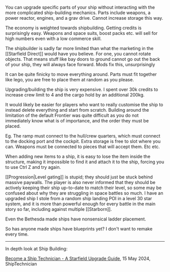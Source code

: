 You can upgrade specific parts of your ship without interacting with the more complicated ship-building mechanics. Parts include weapons, a power reactor, engines, and a grav drive. Cannot increase storage this way.

The economy is weighted towards shipbuilding. Getting credits is surprisingly easy. Weapons and space suits, boost packs etc. will sell for high numbers even with a low commerce skill.

The shipbuilder is sadly far more limited than what the marketing in the [[Starfield Direct]] would have you believe. For one, you cannot rotate objects. That means stuff like bay doors to ground cannot go out the back of your ship, they will always face forward.
	Mods fix this, unsurprisingly

It can be quite finicky to move everything around. Parts must fit together like lego, you are free to place them at random as you please. 

Upgrading/building the ship is very expensive. I spent over 30k credits to increase crew limit to 4 and the cargo hold by an additional 200kg.

It would likely be easier for players who want to really customise the ship to instead delete everything and start from scratch. Building around the limitation of the default Frontier was quite difficult as you do not immediately know what is of importance, and the order they must be placed.

Eg. The ramp must connect to the hull/crew quarters, which must connect to the docking port and the cockpit. Extra storage is free to slot where you can. Weapons must be connected to pieces that will accept them. Etc etc.

When adding new items to a ship, it is easy to lose the item inside the structure, making it impossible to find it and attach it to the ship, forcing you to use Ctrl Z and try again.

[[Progression|Level gating]] is stupid; they should just be stuck behind massive paywalls. The player is also never informed that they should be actively keeping their ship up-to-date to match their level, so some may be confused about why they are struggling in space battles so much. 
I have an upgraded ship I stole from a random ship landing POI in a level 30 star system, and it is more than powerful enough for every battle in the main story so far, including against multiple [[Starborn]].

Even the Bethesda made ships have nonsensical ladder placement.

So has anyone made ships have blueprints yet? I don't want to remake every time.

---
In depth look at Ship Building:

[Become a Ship Technician - A Starfield Upgrade Guide](https://www.youtube.com/watch?v=T74-xqu0Nz0), 15 May 2024, ShipTechnician
